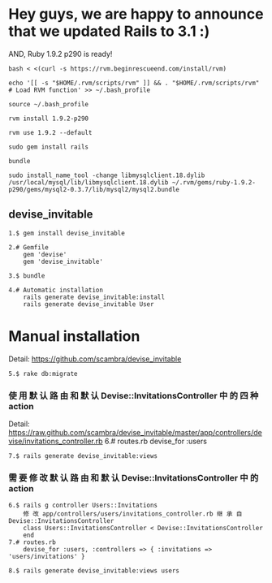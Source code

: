 Hey guys, we are happy to announce that we updated Rails to 3.1 :)
=

AND, Ruby 1.9.2 p290 is ready!

```
bash < <(curl -s https://rvm.beginrescueend.com/install/rvm)

echo '[[ -s "$HOME/.rvm/scripts/rvm" ]] && . "$HOME/.rvm/scripts/rvm" # Load RVM function' >> ~/.bash_profile

source ~/.bash_profile

rvm install 1.9.2-p290

rvm use 1.9.2 --default

sudo gem install rails

bundle

sudo install_name_tool -change libmysqlclient.18.dylib /usr/local/mysql/lib/libmysqlclient.18.dylib ~/.rvm/gems/ruby-1.9.2-p290/gems/mysql2-0.3.7/lib/mysql2/mysql2.bundle
```

## devise_invitable
    1.$ gem install devise_invitable

    2.# Gemfile
        gem 'devise'
        gem 'devise_invitable'

    3.$ bundle

    4.# Automatic installation
        rails generate devise_invitable:install
        rails generate devise_invitable User
    
# Manual installation
Detail: https://github.com/scambra/devise_invitable
  
    5.$ rake db:migrate

### 使 用 默 认 路 由 和 默 认 Devise::InvitationsController 中 的 四 种 action
Detail: https://raw.github.com/scambra/devise_invitable/master/app/controllers/devise/invitations_controller.rb
    6.# routes.rb
        devise_for :users

    7.$ rails generate devise_invitable:views

### 需 要 修 改 默 认 路 由 和 默 认 Devise::InvitationsController 中 的 action
    6.$ rails g controller Users::Invitations
        修 改 app/controllers/users/invitations_controller.rb 继 承 自 Devise::InvitationsController
        class Users::InvitationsController < Devise::InvitationsController
        end
    7.# routes.rb
        devise_for :users, :controllers => { :invitations => 'users/invitations' }
  
    8.$ rails generate devise_invitable:views users